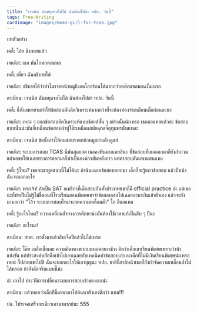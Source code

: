 ```yaml
---
title: "เจนนิส ฉันหยุดรถไม่ได้ ฉันต้องไปด่า ทปอ. วันนี้"
tags: Free-Writing
cardimage: "images/mean-girl-for-tcas.jpg"
---
```


บทตัวอย่าง

เคดี้: โอ้ย ฉิบหายแล้ว

เจนนิส: เธอ มันโกหกตอแหล

เคดี้: เดี๋ยว ฉันอธิบายได้

เจนนิส: อธิบายได้ว่าทำไมราดหน้าหมูถึงลดโลกร้อนได้มากกว่าสเต๊กแซลมอนงั้นเหรอ

ดาเมียน: เจนนิส ฉันหยุดรถไม่ได้ ฉันต้องไปด่า ทปอ. วันนี้

เคดี้: นี่ฉันพยายามทำให้ข้อสอบมันคิดวิเคราะห์มากกว่าที่จะต้องท่องจำเหมือนเมื่อก่อนละนะ

เจนนิส: เหอะ ๆ ออกข้อสอบคิดวิเคราะห์แบบช้อยส์สั้น ๆ อย่างนั้นน่ะเหรอ เธอตอแหลแล้วล่ะ ข้อสอบแบบนั้นน่ะมันก็เหมือนข้อสอบผ้าปูโต๊ะเหมือนสมัยคุณเจ๊อุทุมพรนั่นแหละ

ดาเมียน: เจนนิส ข้อนั้นทำให้คนชอบราดหน้าหมูอย่างฉันดูแย่

เจนนิส: ระบบการสอบ TCAS นี่มันสุดยอด เธอคงฟินมากเลยสินะ ที่ข้อสอบที่เธอออกมาก็ยังกำกวม แต่พอขอให้เฉลยทางการออกมาก็ทำเป็นองค์กรสันหลังยาว แต่ค่าสอบดันแพงแสนแพง

เคดี้: รู้ไหม? เธอจะมาพูดแบบนี้ไม่ได้นะ ถ้าฉันเฉลยข้อสอบออกมา เด็กก็จะรู้แกวข้อสอบ แล้วปีหน้าฉันจะออกอะไร

เจนนิส: พระเจ้า! ถ้าเป็น SAT อเมริกาที่เด็กสอบกันทั้งประเทศเขาก็มี official practice ย่ะ แต่เธอน่ะก็ทำเป็นไม่รู้ไม่ชี้ตอนที่โรงเรียนสอนพิเศษเขาจำข้อสอบเธอไปเฉลยละหาเงินเข้าตัวเอง แล้วจะยังมาบอกว่า “โอ้ว ระบบการสอบใหม่จะลดความเหลื่อมล้ำ” โถ อีตอแหล

เคดี้: รู้อะไรไหม? ความเหลื่อมล้ำทางการศึกษาน่ะมันต้องใช้เวลาแก้เป็นสิบ ๆ ปีนะ

เจนนิส: อะไรนะ!

ดาเมียน: สทศ. เขาตั้งมาแล้วสิบเจ็ดปีแล้วไม่ใช่เหรอ

เจนนิส: โอ๊ย เหลือเชื่อเลย ความคิดของพวกบนหอคอยงาช้าง คิดว่าเด็กเขาเรียนพิเศษเพราะว่าบ้าแข่งขัน แต่ประสงค์หลักคือเข้าไปเอาเฉลยกับเทคนิคทำข้อสอบเก่า ละเด็กที่ไม่มีเงินเรียนพิเศษน่ะเหรอ เหอะ ก็ปล่อยเขาไปสิ ฉันจะบอกอะไรให้เอาบุญนะ ทปอ. ชาตินี้ชาติหน้าเธอก็ยังกำจัดความเหลื่อมล้ำไม่ได้หรอก ถ้ายังดัดจริตแบบนี้น่ะ

อ่ะ เอาไป ประวัติการเปลี่ยนระบบการสอบเข้าของเธอน่ะ

ดาเมียน: แล้วบอกว่าเด็กปีนี้เอาเวลาไปค้นหาตัวเองดีกว่า แหม!!!

ปล. โปรเจคเสร็จละเดี๋ยวเอามาพากย์นะ 555